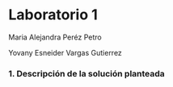 # Laboratorio 1
Maria Alejandra Peréz Petro

Yovany Esneider Vargas Gutierrez

### 1. Descripción de la solución planteada
